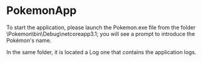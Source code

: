# PokemonApp

To start the application, please launch the Pokemon.exe file from the folder \Pokemon\bin\Debug\netcoreapp3.1; you will see a prompt to introduce the Pokémon's name.

In the same folder, it is located a Log one that contains the application logs.
